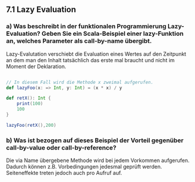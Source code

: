 ## 7.1 Lazy Evaluation

### a) Was beschreibt in der funktionalen Programmierung Lazy-Evaluation? Geben Sie ein Scala-Beispiel einer lazy-Funktion an, welches Parameter als call-by-name übergibt. 

Lazy-Evalutation verschiebt die Evaluation eines Wertes auf den Zeitpunkt an dem man den Inhalt tatsächlich das erste mal braucht und nicht im Moment der Deklaration.

```scala

// In diesem Fall wird die Methode x zweimal aufgerufen.
def lazyFoo(x: => Int, y: Int) = (x * x) / y

def retX(): Int {
    print(100)
    100
}

lazyFoo(retX(),200)
```

### b) Was ist bezogen auf dieses Beispiel der Vorteil gegenüber call-by-value oder call-by-reference?

Die via Name übergebene Methode wird bei jedem Vorkommen aufgerufen. Dadurch können z.B. Vorbedingungen jedesmal geprüft werden. Seiteneffekte treten jedoch auch pro Aufruf auf.